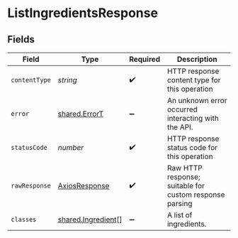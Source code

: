 # ListIngredientsResponse


## Fields

| Field                                                           | Type                                                            | Required                                                        | Description                                                     |
| --------------------------------------------------------------- | --------------------------------------------------------------- | --------------------------------------------------------------- | --------------------------------------------------------------- |
| `contentType`                                                   | *string*                                                        | :heavy_check_mark:                                              | HTTP response content type for this operation                   |
| `error`                                                         | [shared.ErrorT](../../../sdk/models/shared/errort.md)           | :heavy_minus_sign:                                              | An unknown error occurred interacting with the API.             |
| `statusCode`                                                    | *number*                                                        | :heavy_check_mark:                                              | HTTP response status code for this operation                    |
| `rawResponse`                                                   | [AxiosResponse](https://axios-http.com/docs/res_schema)         | :heavy_check_mark:                                              | Raw HTTP response; suitable for custom response parsing         |
| `classes`                                                       | [shared.Ingredient](../../../sdk/models/shared/ingredient.md)[] | :heavy_minus_sign:                                              | A list of ingredients.                                          |